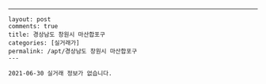 ---
    layout: post
    comments: true
    title: 경상남도 창원시 마산합포구
    categories: [실거래가]
    permalink: /apt/경상남도 창원시 마산합포구
    ---

    2021-06-30 실거래 정보가 없습니다.

    